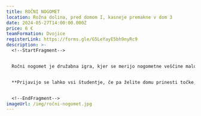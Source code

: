 ```yaml
---
title: ROČNI NOGOMET
location: Rožna dolina, pred domom I, kasneje premakne v dom 3
date: 2024-05-27T14:00:00.000Z
price: 6 €
teamFormation: Dvojice
registerLink: https://forms.gle/G5LeYayE5bh9nyRc9
description: >-
  <!--StartFragment-->


  Ročni nogomet je družabna igra, kjer se merijo nogometne veščine malo drugače. Pri takšnem nogometu ni tako pomembna fizična kondicija kot pa ročna spretnost in hitro razmišljanje. V tej disciplini je pomembno to, kar imamo v zapestju. Je gostilniška igra, katero študentje običajno vsaj malo poznajo. Sistem tekmovanja bo prilagojen številu prijavljenih parov in ga določa organizator. Pari so lahko moški, ženski ali pa tudi mešani, vendar vsi tekmujejo v skupnem sistemu. Turnirja se lahko udeležijo tudi študentje, ki ne živijo v študentskih domovih.


  **Prijavijo se lahko vsi študentje, če pa želite domu prinesti točke, morate biti stanovalec študentskega doma. Prve tri uvrščene dvojice prinesejo domu za 1. mesto 10 točk, 2. mesto 8 točk in 3. mesto 6 točk.** 


  <!--EndFragment-->
imageUrl: /img/ročni-nogomet.jpg
---
```

